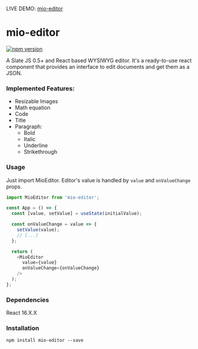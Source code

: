 LIVE DEMO: [mio-editor](https://asnunes.github.io/mio-editor)

# mio-editor

[![npm version](https://badge.fury.io/js/mio-editor.svg)](https://badge.fury.io/js/mio-editor)

A Slate JS 0.5+ and React based WYSIWYG editor. It's a ready-to-use react component that provides an interface to edit documents and get them as a JSON.

### Implemented Features: 

- Resizable Images
- Math equation
- Code
- Title
- Paragraph:
  - Bold
  - Italic
  - Underline
  - Strikethrough

### Usage

Just import MioEditor. Editor's value is handled by ```value``` and ```onValueChange``` props.

```javascript
import MioEditor from 'mio-editor';

const App = () => {
  const [value, setValue] = useState(initialValue);

  const onValueChange = value => {
    setValue(value);
    // [...]
  };

  return (
    <MioEditor
      value={value}
      onValueChange={onValueChange}
    />
  );
};
```

### Dependencies

React 16.X.X

### Installation

```
npm install mio-editor --save
```
